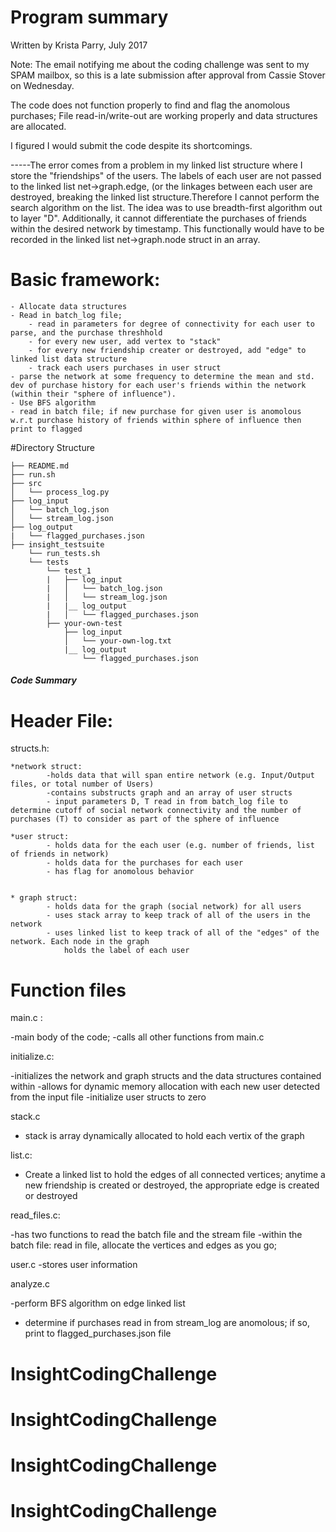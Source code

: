 # Program summary

Written by Krista Parry, July 2017

Note: The email notifying me about the coding challenge was sent to my SPAM mailbox, so this is a late submission after approval from Cassie Stover on Wednesday. 

The code does not function properly to find and flag the anomolous purchases; File read-in/write-out are working properly and data structures are allocated.

I figured I would submit the code despite its shortcomings.  

-----The error comes from a problem in my linked list structure where I store the "friendships" of the users. The labels of each user are not passed 
to the linked list net->graph.edge, (or the linkages between each user are destroyed, breaking the linked list structure.Therefore I cannot perform 
the search algorithm on the list. The idea was to use breadth-first algorithm out to layer "D". Additionally, it cannot differentiate the purchases 
of friends within the desired network by timestamp. This functionally would have to be recorded in the linked list net->graph.node struct in an array. 



# Basic framework:

    - Allocate data structures
    - Read in batch_log file; 
        - read in parameters for degree of connectivity for each user to parse, and the purchase threshhold
        - for every new user, add vertex to "stack"
        - for every new friendship creater or destroyed, add "edge" to linked list data structure
        - track each users purchases in user struct
    - parse the network at some frequency to determine the mean and std. dev of purchase history for each user's friends within the network (within their "sphere of influence"). 
    - Use BFS algorithm 
    - read in batch file; if new purchase for given user is anomolous w.r.t purchase history of friends within sphere of influence then print to flagged 


#Directory Structure

    ├── README.md 
    ├── run.sh
    ├── src
    │   └── process_log.py
    ├── log_input
    │   └── batch_log.json
    │   └── stream_log.json
    ├── log_output
    |   └── flagged_purchases.json
    ├── insight_testsuite
        └── run_tests.sh
        └── tests
            └── test_1
            |   ├── log_input
            |   │   └── batch_log.json
            |   │   └── stream_log.json
            |   |__ log_output
            |   │   └── flagged_purchases.json
            ├── your-own-test
                ├── log_input
                │   └── your-own-log.txt
                |__ log_output
                    └── flagged_purchases.json

##### Code Summary

# Header File: 
	
structs.h:

    *network struct:
            -holds data that will span entire network (e.g. Input/Output files, or total number of Users)
            -contains substructs graph and an array of user structs
            - input parameters D, T read in from batch_log file to determine cutoff of social network connectivity and the number of purchases (T) to consider as part of the sphere of influence 

    *user struct:
            - holds data for the each user (e.g. number of friends, list of friends in network)
            - holds data for the purchases for each user
            - has flag for anomolous behavior


    * graph struct: 
            - holds data for the graph (social network) for all users
            - uses stack array to keep track of all of the users in the network
            - uses linked list to keep track of all of the "edges" of the network. Each node in the graph
                holds the label of each user
# Function files

main.c :

-main body of the code;
-calls all other functions from main.c


initialize.c:
    
-initializes the network and graph structs and the data structures contained within
-allows for dynamic memory allocation with each new user detected from the input file
-initialize user structs to zero

stack.c
- stack is array dynamically allocated to hold each vertix of the graph 


list.c:

- Create a linked list to hold the edges of all connected vertices; anytime a new friendship is created or destroyed, the appropriate edge is created or destroyed

read_files.c:

-has two functions to read the batch file and the stream file
-within the batch file: read in file, allocate the vertices and edges as you go;

user.c
-stores user information

analyze.c

-perform BFS algorithm on edge linked list
- determine if purchases read in from stream_log are anomolous; if so, print to flagged_purchases.json file





# InsightCodingChallenge
# InsightCodingChallenge
# InsightCodingChallenge
# InsightCodingChallenge
